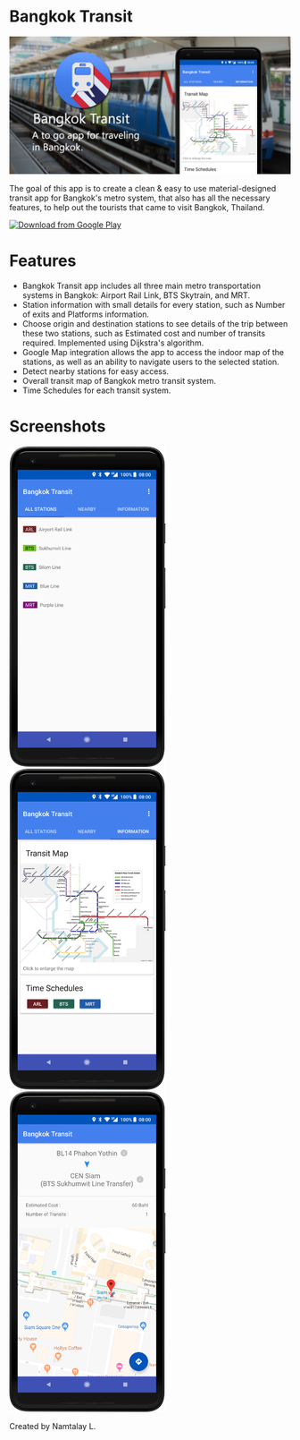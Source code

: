 # Bangkok Transit

<img src="readme_resources/headline.jpg"/>

The goal of this app is to create a clean & easy to use material-designed transit app for Bangkok's metro system, that also has all the necessary features, to help out the tourists that came to visit Bangkok, Thailand.

[<img src="https://play.google.com/intl/en_us/badges/images/generic/en_badge_web_generic.png" 
      alt="Download from Google Play" 
      height="80">](https://play.google.com/store/apps/details?id=com.bangkoktransit.seamon.bangkoktransit&rdid=com.bangkoktransit.seamon.bangkoktransit)

# Features

  - Bangkok Transit app includes all three main metro transportation systems in Bangkok: Airport Rail Link, BTS Skytrain, and MRT.  
  - Station information with small details for every station, such as Number of exits and Platforms information.
  - Choose origin and destination stations to see details of the trip between these two stations, such as Estimated cost and number of transits required. Implemented using Dijkstra's algorithm.
  - Google Map integration allows the app to access the indoor map of the stations, as well as an ability to navigate users to the selected station.
  - Detect nearby stations for easy access.
  - Overall transit map of Bangkok metro transit system.
  - Time Schedules for each transit system.


# Screenshots
<img src="readme_resources/screenshot_tab1.png" width="280"/>   <img src="readme_resources/screenshot_tab3.png" width="280"/>   <img src="readme_resources/screenshot_tripInfo.png" width="280"/>

Created by Namtalay L.
